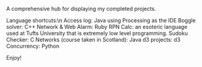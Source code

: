 A comprehensive hub for displaying my completed projects.

Language shortcuts:\n 
Access log: Java using Processing as the IDE
Boggle solver: C++
Network & Web Alarm: Ruby
RPN Calc: an esoteric language used at Tufts University that is extremely low level programming.
Sudoku Checker: C
Networks (course taken in Scotland): Java
d3 projects: d3
Concurrency: Python

Enjoy!

